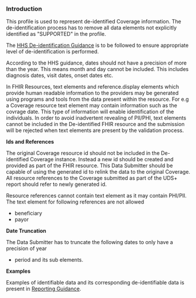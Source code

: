 

### Introduction

This profile is used to represent de-identified Coverage information. The de-identification process has to remove all data elements not explicitly identified as "SUPPORTED" in the profile. 

The [HHS De-identification Guidance](https://www.hhs.gov/sites/default/files/ocr/privacy/hipaa/understanding/coveredentities/De-identification/hhs_deid_guidance.pdf) is to be followed to ensure appropriate level of de-identification is performed.

According to the HHS guidance, dates should not have a precision of more than the year. This means month and day cannot be included. This includes diagnosis dates, visit dates, onset dates etc.

In FHIR Resources, text elements and reference.display elements which provide human readable information to the providers may be generated using programs and tools from the data present within the resource. For e.g a Coverage resource text element may contain information such as the covrage date. This type of information will enable identification of the individuals. In order to avoid inadvertent revealing of PII/PHI, text elements cannot be included in the De-identified FHIR resource and the submission will be rejected when text elements are present by the validation process. 

**Ids and References**

The original Coverage resource id should not be included in the De-identified Coverage instance. Instead a new id should be created and provided as part of the FHIR resource. This Data Submitter should be capable of using the generated id to relink the data to the original Coverage. All resource references to the Coverage submitted as part of the UDS+ report should refer to newly generated id.

Resource references cannot contain text element as it may contain PHI/PII. The text element for following references are not allowed

* beneficiary
* payor


**Date Truncation** 

The Data Submitter has to truncate the following dates to only have a precision of year

* period and its sub elements.

**Examples**
 
Examples of identifiable data and its corresponding de-identifiable data is present in [Reporting Guidance](reportingguidance.html).

